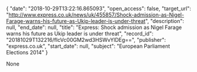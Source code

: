 {
  "date": "2018-10-29T13:22:16.865093", 
  "open_access": false, 
  "target_url": "http://www.express.co.uk/news/uk/455857/Shock-admission-as-Nigel-Farage-warns-his-future-as-Ukip-leader-is-under-threat", 
  "description": null, 
  "end_date": null, 
  "title": "Express: Shock admission as Nigel Farage warns his future as Ukip leader is under threat", 
  "record_id": "20181029T132216/fIcVc00GM2wd3HSWvYlDEg==", 
  "publisher": "express.co.uk", 
  "start_date": null, 
  "subject": "European Parliament Elections 2014"
}

None